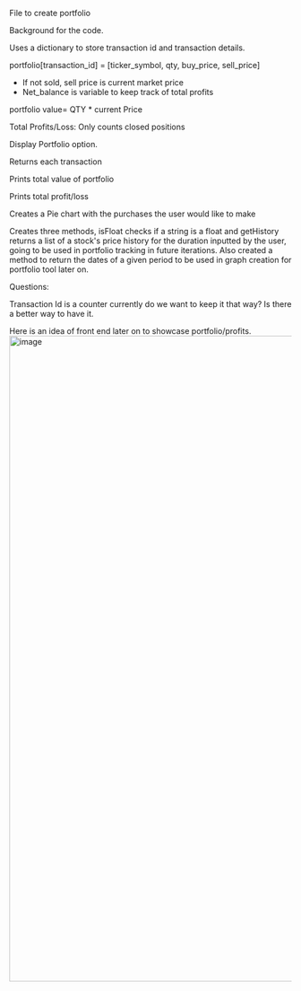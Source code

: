 File to create portfolio

Background for the code.

Uses a dictionary to store transaction id and transaction details.

portfolio[transaction_id] = [ticker_symbol, qty, buy_price, sell_price]

- If not sold, sell price is current market price
- Net_balance is variable to keep track of total profits

portfolio value= QTY * current Price  

Total Profits/Loss: Only counts closed positions  


Display Portfolio option.

  Returns each transaction
  
  Prints total value of portfolio
  
  Prints total profit/loss

  Creates a Pie chart with the purchases the user would like to make

  Creates three methods, isFloat checks if a string is a float and getHistory returns a list of a stock's price history for the duration inputted by the user, going to be used in portfolio tracking in future iterations. Also created a method to return the dates of a given period to be used in graph creation for portfolio tool later on. 

Questions:

Transaction Id is a counter currently do we want to keep it that way? Is there a better way to have it.



Here is an idea of front end later on to showcase portfolio/profits.
<img width="1151" alt="image" src="https://github.com/admadorsky/cen3031_project/assets/158636728/70bdc25b-7622-429e-84fd-f317c0fa1989">
